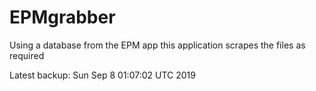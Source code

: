 # EPMgrabber
Using a database from the EPM app this application scrapes the files as required


Latest backup: Sun Sep 8 01:07:02 UTC 2019
